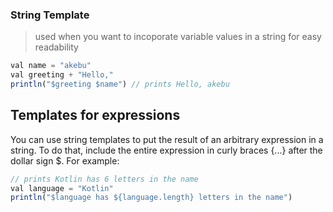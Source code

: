 ### String Template
> used when you want to incoporate variable values in a string for easy readability
```js
val name = "akebu"
val greeting + "Hello,"
println("$greeting $name") // prints Hello, akebu
```

## Templates for expressions
You can use string templates to put the result of an arbitrary expression in a string. To do that, include the entire expression in curly braces {...} after the dollar sign $. 
For example:
```js
// prints Kotlin has 6 letters in the name
val language = "Kotlin"
println("$language has ${language.length} letters in the name")
```
